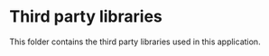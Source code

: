 Third party libraries
=====================

This folder contains the third party libraries used in this application.
